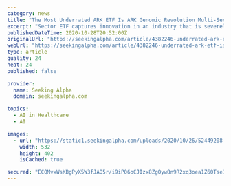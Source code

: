 ```yaml
---
category: news
title: "The Most Underrated ARK ETF Is ARK Genomic Revolution Multi-Sector ETF"
excerpt: "Sector ETF captures innovation in an industry that is severely under-covered relative to other ARK focused industries."
publishedDateTime: 2020-10-28T20:52:00Z
originalUrl: "https://seekingalpha.com/article/4382246-underrated-ark-etf-is-ark-genomic-revolution-multi-sector-etf"
webUrl: "https://seekingalpha.com/article/4382246-underrated-ark-etf-is-ark-genomic-revolution-multi-sector-etf"
type: article
quality: 24
heat: 24
published: false

provider:
  name: Seeking Alpha
  domain: seekingalpha.com

topics:
  - AI in Healthcare
  - AI

images:
  - url: "https://static1.seekingalpha.com/uploads/2020/10/26/52449208-16037596400507822.png"
    width: 532
    height: 402
    isCached: true

secured: "ECQMvxWsKBgPyX5W3fJAQ5r/i9iP06oCJIzx8ZgOyw8n9R2xq3oea1Z60Tse1+1d2Hl0MdeMtoGrtqMFPXYt/soYTNmY3vKtFPuh81hM2zUS6C61BnO29t+Rl+CSe8ZHOQb2n5p0v9VrjXhEnMTInXXgt8DUaZeo21NI1B5jf6B0/ncNLkc76yMJXSsZ3Xg2KIwABh4yYHDiQ6yYl+45tCYe6lLGLDRS0qSRQGwoLwH5d7p4nVGTTUyLli8Vdhev8pNfqpzJx/OQxqt+hSn++9cqeypDjAlArhJFuvUDrAbtcCtc+3x7CpZxtod3Cc2XnYDkjPiE8lUGsuw+Lvxh+WSC0UFoe3uw8hpDDixD4j0=;Xi7cLnhZiNcq7UL9VfP8NA=="
---
```


